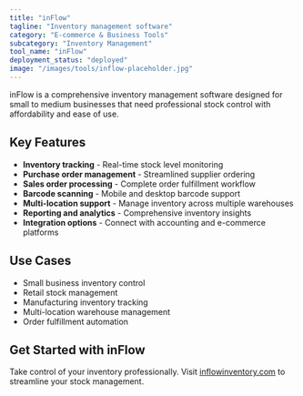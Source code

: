 ```yaml
---
title: "inFlow"
tagline: "Inventory management software"
category: "E-commerce & Business Tools"
subcategory: "Inventory Management"
tool_name: "inFlow"
deployment_status: "deployed"
image: "/images/tools/inflow-placeholder.jpg"
---
```

inFlow is a comprehensive inventory management software designed for small to medium businesses that need professional stock control with affordability and ease of use.

## Key Features

- **Inventory tracking** - Real-time stock level monitoring
- **Purchase order management** - Streamlined supplier ordering
- **Sales order processing** - Complete order fulfillment workflow
- **Barcode scanning** - Mobile and desktop barcode support
- **Multi-location support** - Manage inventory across multiple warehouses
- **Reporting and analytics** - Comprehensive inventory insights
- **Integration options** - Connect with accounting and e-commerce platforms

## Use Cases

- Small business inventory control
- Retail stock management
- Manufacturing inventory tracking
- Multi-location warehouse management
- Order fulfillment automation

## Get Started with inFlow

Take control of your inventory professionally. Visit [inflowinventory.com](https://www.inflowinventory.com) to streamline your stock management.